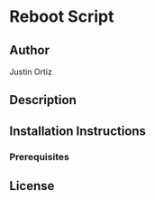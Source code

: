 # Reboot Script

## Author 
Justin Ortiz

## Description 

## Installation Instructions

### Prerequisites

## License